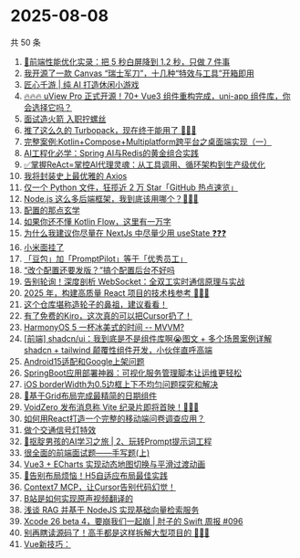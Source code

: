 # 2025-08-08

共 50 条

<!-- BEGIN JUEJIN -->
<!-- 最后更新时间 2025-08-08 03:25:10 +0800 -->
1. [🚀前端性能优化实录：把 5 秒白屏降到 1.2 秒，只做 7 件事](https://juejin.cn/post/7534568184419057691)
1. [我开源了一款 Canvas “瑞士军刀”，十几种“特效与工具”开箱即用](https://juejin.cn/post/7534114816282689574)
1. [匠心千游 | 纯 AI 打造休闲小游戏](https://juejin.cn/post/7534578384338042914)
1. [🔥🔥🔥 uView Pro 正式开源！70+ Vue3 组件重构完成，uni-app 组件库，你会选择它吗？](https://juejin.cn/post/7535278874193821730)
1. [面试造火箭 入职拧螺丝](https://juejin.cn/post/7534367912389115943)
1. [推了这么久的 Turbopack，现在终于能用了 🤔🤔🤔](https://juejin.cn/post/7534284083800047657)
1. [完整案例:Kotlin+Compose+Multiplatform跨平台之桌面端实现（一）](https://juejin.cn/post/7534386099231572006)
1. [AI工程化必学：Spring AI与Redis的黄金组合实践](https://juejin.cn/post/7535343297478279202)
1. [✅掌握ReAct=掌控AI代理灵魂：从工具调用、循环架构到生产级优化](https://juejin.cn/post/7535299758829715490)
1. [我将封装史上最优雅的 Axios ](https://juejin.cn/post/7535117170248040483)
1. [仅一个 Python 文件，狂揽近 2 万 Star「GitHub 热点速览」](https://juejin.cn/post/7534879121092935719)
1. [Node.js 这么多后端框架，我到底该用哪个？🫠🫠🫠](https://juejin.cn/post/7534892673108885558)
1. [配置的那点玄学](https://juejin.cn/post/7534727257336905782)
1. [如果你还不懂 Kotlin Flow，这里有一万字](https://juejin.cn/post/7534162607893594164)
1. [为什么我建议你尽量在 NextJs 中尽量少用 useState ❓❓❓](https://juejin.cn/post/7533807870187372583)
1. [小米面挂了](https://juejin.cn/post/7535329352939520010)
1. [「豆包」加「PromptPilot」等于「优秀员工」](https://juejin.cn/post/7534879121132322857)
1. [“改个配置还要发版？”搞个配置后台不好吗](https://juejin.cn/post/7534632857504989238)
1. [告别轮询！深度剖析 WebSocket：全双工实时通信原理与实战](https://juejin.cn/post/7534632857505333302)
1. [2025 年，构建高质量 React 项目的技术栈参考 🤔🤔🤔](https://juejin.cn/post/7534879121131356201)
1. [这个仓库堪称造轮子的鼻祖，建议看看！](https://juejin.cn/post/7535292253813293119)
1. [有了免费的Kiro，这次真的可以把Cursor扔了！](https://juejin.cn/post/7534628703218729002)
1. [HarmonyOS 5 一杯冰美式的时间 -- MVVM?](https://juejin.cn/post/7534613534082056202)
1. [[前端] shadcn/ui：我到底是不是组件库啊😭图文 + 多个场景案例详解 shadcn + tailwind 颠覆性组件开发，小伙伴直呼高端](https://juejin.cn/post/7534717654966386739)
1. [Android15适配和Google上架问题](https://juejin.cn/post/7534573523639779338)
1. [SpringBoot应用部署神器：可视化服务管理脚本让运维更轻松](https://juejin.cn/post/7534549645356924969)
1. [iOS borderWidth为0.5边框上下不均匀问题探究和解决](https://juejin.cn/post/7534671606074114063)
1. [📆基于Grid布局完成最精简的日期组件](https://juejin.cn/post/7534628716905447464)
1. [VoidZero 发布消息称 Vite 纪录片即将首映！🎉🎉🎉](https://juejin.cn/post/7535019538657181737)
1. [如何用React打造一个完整的移动端问卷调查应用？](https://juejin.cn/post/7534549345276477482)
1. [做个交通信号灯特效](https://juejin.cn/post/7534386099230670886)
1. [👦抠腚男孩的AI学习之旅 | 2、玩转Prompt提示词工程](https://juejin.cn/post/7533892389779652654)
1. [很全面的前端面试题——手写题(上)](https://juejin.cn/post/7535313355825905690)
1. [Vue3 + ECharts 实现动态地图切换与平滑过渡动画](https://juejin.cn/post/7535005018258079770)
1. [🚀告别布局烦恼！H5自适应布局最佳实践](https://juejin.cn/post/7534008709216157723)
1. [Context7 MCP，让Cursor告别代码幻觉！](https://juejin.cn/post/7534879121132208169)
1. [B站是如何实现原声视频翻译的](https://juejin.cn/post/7534568184420057115)
1. [浅谈 RAG 并基于 NodeJS 实现基础向量检索服务](https://juejin.cn/post/7534918138505953314)
1. [Xcode 26 beta 4，要崩我们一起崩 | 肘子的 Swift 周报 #096](https://juejin.cn/post/7534573523639844874)
1. [别再瞎读源码了！高手都是这样拆解大型项目的 🤭🤭🤭](https://juejin.cn/post/7535473229206896680)
1. [Vue新技巧：<style>标签里的 CSS 也能响应式！](https://juejin.cn/post/7535277686313025574)
1. [发布订阅模式 vs 观察者模式：它们真的是一回事吗？](https://juejin.cn/post/7534969549494698026)
1. [【译】六个开发高手使用的 css 动画秘诀](https://juejin.cn/post/7534549645356318761)
1. [Spring AI 进阶之路01：三步将 AI 整合进 Spring Boot](https://juejin.cn/post/7534544385741586495)
1. [HTML&CSS：超丝滑抛物线飞入购物车效果](https://juejin.cn/post/7534184729320308771)
1. [深度剖析 tree shaking：主流打包工具的实现对比](https://juejin.cn/post/7535005018259046426)
1. [🔥Vue 3 组件开发中的"双脚本"困境](https://juejin.cn/post/7534903589255200794)
1. [打造自己的前端监控---前端接口监控](https://juejin.cn/post/7534879121093279783)
1. [设置区：让产品经理‘点到手软’的秘密武器！](https://juejin.cn/post/7534549345276690474)
1. [Java玩转Redis+Lua脚本：一篇让你从小白到高手的实战入门指南](https://juejin.cn/post/7534337449905799202)
<!-- END JUEJIN -->